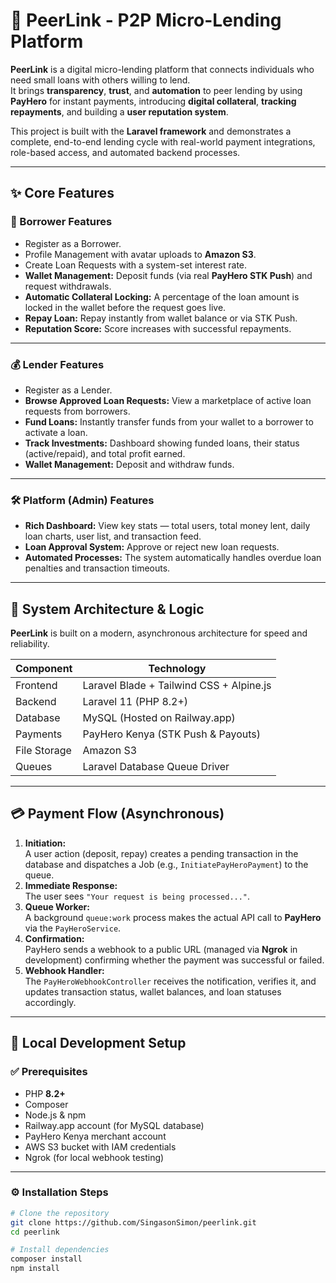 # 🚀 PeerLink - P2P Micro-Lending Platform

**PeerLink** is a digital micro-lending platform that connects individuals who need small loans with others willing to lend.  
It brings **transparency**, **trust**, and **automation** to peer lending by using **PayHero** for instant payments, introducing **digital collateral**, **tracking repayments**, and building a **user reputation system**.

This project is built with the **Laravel framework** and demonstrates a complete, end-to-end lending cycle with real-world payment integrations, role-based access, and automated backend processes.

---

## ✨ Core Features

### 👤 Borrower Features
- Register as a Borrower.
- Profile Management with avatar uploads to **Amazon S3**.
- Create Loan Requests with a system-set interest rate.
- **Wallet Management:** Deposit funds (via real **PayHero STK Push**) and request withdrawals.
- **Automatic Collateral Locking:** A percentage of the loan amount is locked in the wallet before the request goes live.
- **Repay Loan:** Repay instantly from wallet balance or via STK Push.
- **Reputation Score:** Score increases with successful repayments.

---

### 💰 Lender Features
- Register as a Lender.
- **Browse Approved Loan Requests:** View a marketplace of active loan requests from borrowers.
- **Fund Loans:** Instantly transfer funds from your wallet to a borrower to activate a loan.
- **Track Investments:** Dashboard showing funded loans, their status (active/repaid), and total profit earned.
- **Wallet Management:** Deposit and withdraw funds.

---

### 🛠️ Platform (Admin) Features
- **Rich Dashboard:** View key stats — total users, total money lent, daily loan charts, user list, and transaction feed.
- **Loan Approval System:** Approve or reject new loan requests.
- **Automated Processes:** The system automatically handles overdue loan penalties and transaction timeouts.

---

## 🧩 System Architecture & Logic

**PeerLink** is built on a modern, asynchronous architecture for speed and reliability.

| Component | Technology |
|------------|-------------|
| Frontend | Laravel Blade + Tailwind CSS + Alpine.js |
| Backend | Laravel 11 (PHP 8.2+) |
| Database | MySQL (Hosted on Railway.app) |
| Payments | PayHero Kenya (STK Push & Payouts) |
| File Storage | Amazon S3 |
| Queues | Laravel Database Queue Driver |

---

## 💳 Payment Flow (Asynchronous)

1. **Initiation:**  
   A user action (deposit, repay) creates a pending transaction in the database and dispatches a Job (e.g., `InitiatePayHeroPayment`) to the queue.
2. **Immediate Response:**  
   The user sees `"Your request is being processed..."`.
3. **Queue Worker:**  
   A background `queue:work` process makes the actual API call to **PayHero** via the `PayHeroService`.
4. **Confirmation:**  
   PayHero sends a webhook to a public URL (managed via **Ngrok** in development) confirming whether the payment was successful or failed.
5. **Webhook Handler:**  
   The `PayHeroWebhookController` receives the notification, verifies it, and updates transaction status, wallet balances, and loan statuses accordingly.

---

## 🧰 Local Development Setup

### ✅ Prerequisites
- PHP **8.2+**
- Composer
- Node.js & npm
- Railway.app account (for MySQL database)
- PayHero Kenya merchant account
- AWS S3 bucket with IAM credentials
- Ngrok (for local webhook testing)

---

### ⚙️ Installation Steps

```bash
# Clone the repository
git clone https://github.com/SingasonSimon/peerlink.git
cd peerlink

# Install dependencies
composer install
npm install
